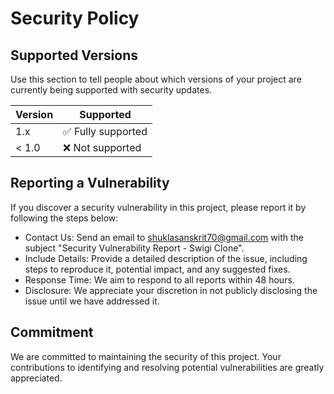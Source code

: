 # Security Policy

## Supported Versions

Use this section to tell people about which versions of your project are
currently being supported with security updates.

| Version | Supported             |
| ------- | ------------------    |
| 1.x     | ✅ Fully supported  |
| < 1.0   | ❌ Not supported   |               |


## Reporting a Vulnerability
  If you discover a security vulnerability in this project, please report it by following the steps below:

  - Contact Us: Send an email to shuklasanskrit70@gmail.com with the subject "Security Vulnerability Report - Swigi Clone".
  - Include Details: Provide a detailed description of the issue, including steps to reproduce it, potential impact, and any suggested fixes.
  - Response Time: We aim to respond to all reports within 48 hours.
  - Disclosure: We appreciate your discretion in not publicly disclosing the issue until we have addressed it.
## Commitment
  We are committed to maintaining the security of this project. Your contributions to identifying and resolving potential vulnerabilities are greatly appreciated.
